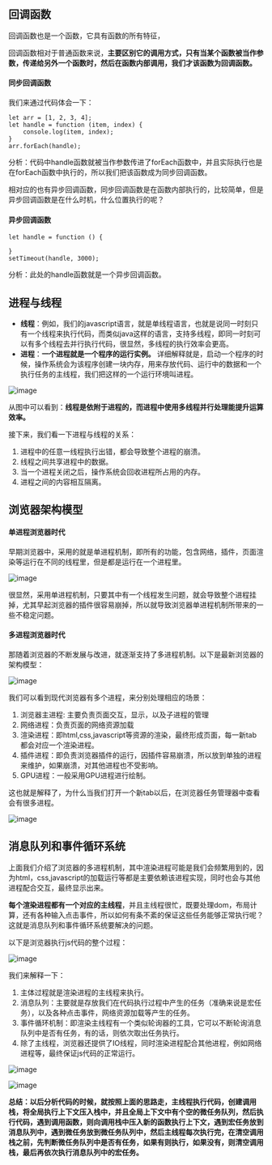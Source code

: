 

## 回调函数


回调函数也是一个函数，它具有函数的所有特征，

回调函数相对于普通函数来说，**主要区别它的调用方式，只有当某个函数被当作参数，传递给另外一个函数时，然后在函数内部调用，我们才该函数为回调函数。**


#### 同步回调函数

我们来通过代码体会一下：
```
let arr = [1, 2, 3, 4];
let handle = function (item, index) {
    console.log(item, index);
}
arr.forEach(handle);
```
分析：代码中handle函数就被当作参数传进了forEach函数中，并且实际执行也是在forEach函数中执行的，所以我们把该函数成为同步回调函数。


相对应的也有异步回调函数，同步回调函数是在函数内部执行的，比较简单，但是异步回调函数是在什么时机，什么位置执行的呢？

#### 异步回调函数

```
let handle = function () {
    
}
setTimeout(handle, 3000);
```

分析：此处的handle函数就是一个异步回调函数。


## 进程与线程

* **线程**：例如，我们的javascript语言，就是单线程语言，也就是说同一时刻只有一个线程来执行代码，而类似java这样的语言，支持多线程，即同一时刻可以有多个线程去并行执行代码，很显然，多线程的执行效率会更高。
* **进程**：**一个进程就是一个程序的运行实例。** 详细解释就是，启动一个程序的时候，操作系统会为该程序创建一块内存，用来存放代码、运行中的数据和一个执行任务的主线程，我们把这样的一个运行环境叫进程。

![image](http://note.youdao.com/yws/res/9557/BC2A39B0BFC34FF9BAD473C5C9196C46)

从图中可以看到：**线程是依附于进程的，而进程中使用多线程并行处理能提升运算效率。**

接下来，我们看一下进程与线程的关系：

1.  进程中的任意一线程执行出错，都会导致整个进程的崩溃。
2.  线程之间共享进程中的数据。
3.  当一个进程关闭之后，操作系统会回收进程所占用的内存。
4.  进程之间的内容相互隔离。


## 浏览器架构模型


#### 单进程浏览器时代

早期浏览器中，采用的就是单进程机制，即所有的功能，包含网络，插件，页面渲染等运行在不同的线程里，但是都是运行在一个进程里。

![image](http://note.youdao.com/yws/res/9565/6351D14049FC44E3B0B7658DDD054CB3)

很显然，采用单进程机制，只要其中有一个线程发生问题，就会导致整个进程挂掉，尤其早起浏览器的插件很容易崩掉，所以就导致浏览器单进程机制所带来的一些不稳定问题。


#### 多进程浏览器时代

那随着浏览器的不断发展与改进，就逐渐支持了多进程机制。以下是最新浏览器的架构模型：

![image](http://note.youdao.com/yws/res/9576/E438418C524A4717A60A030C8DE9CE1F)

我们可以看到现代浏览器有多个进程，来分别处理相应的场景：

1. 浏览器主进程: 主要负责页面交互，显示，以及子进程的管理
2. 网络进程：负责页面的网络资源加载
3. 渲染进程：即html,css,javascript等资源的渲染，最终形成页面，每一新tab都会对应一个渲染进程。
4. 插件进程：即负责浏览器插件的运行，因插件容易崩溃，所以放到单独的进程来维护，如果崩溃，对其他进程也不受影响。
5. GPU进程：一般采用GPU进程进行绘制。


这也就是解释了，为什么当我们打开一个新tab以后，在浏览器任务管理器中查看会有很多进程。

![image](http://note.youdao.com/yws/res/9591/E06E745FF436410BB85149CAEBECD921)


## 消息队列和事件循环系统

上面我们介绍了浏览器的多进程机制，其中渲染进程可能是我们会频繁用到的，因为html，css,javascript的加载运行等都是主要依赖该进程实现，同时也会与其他进程配合交互，最终显示出来。


**每个渲染进程都有一个对应的主线程**，并且主线程很忙，既要处理dom，布局计算，还有各种输入点击事件，所以如何有条不紊的保证这些任务能够正常执行呢？这就是消息队列和事件循环系统要解决的问题。

以下是浏览器执行js代码的整个过程：

![image](http://note.youdao.com/yws/res/9606/87E37291FC2C467EA17607E0A03BBEE0)


我们来解释一下：
1. 主体过程就是渲染进程的主线程来执行。
2. 消息队列：主要就是存放我们在代码执行过程中产生的任务（准确来说是宏任务），以及各种点击事件，网络资源加载等产生的任务。
3. 事件循环机制：即渲染主线程有一个类似轮询器的工具，它可以不断轮询消息队列中是否有任务，有的话，则依次取出任务执行。
4. 除了主线程，浏览器还提供了IO线程，同时渲染进程配合其他进程，例如网络进程等，最终保证js代码的正常运行。


![image](http://note.youdao.com/yws/res/9621/030B88B71617473AB623EEA20D723450)

![image](http://note.youdao.com/yws/res/9622/BBA707A3F57146F9B944B7FBFEEEE3D0)

**总结：以后分析代码的时候，就按照上面的思路走，主线程执行代码，创建调用栈，将全局执行上下文压入栈中，并且全局上下文中有个空的微任务队列，然后执行代码，遇到调用函数，则向调用栈中压入新的函数执行上下文，遇到宏任务放到消息队列中，遇到微任务放到微任务队列中，然后主线程每次执行完，在清空调用栈之前，先判断微任务队列中是否有任务，如果有则执行，如果没有，则清空调用栈，最后再依次执行消息队列中的宏任务。**
